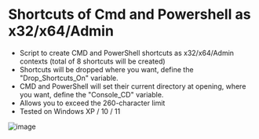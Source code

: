 # Shortcuts of Cmd and Powershell as x32/x64/Admin

- Script to create CMD and PowerShell shortcuts as x32/x64/Admin contexts (total of 8 shortcuts will be created)
- Shortcuts will be dropped where you want, define the "Drop_Shortcuts_On" variable.
- CMD and PowerShell will set their current directory at opening, where you want, define the "Console_CD" variable.
- Allows you to exceed the 260-character limit
- Tested on Windows XP / 10 / 11

![image](https://github.com/user-attachments/assets/1a74b4c9-a0ac-4f23-b1d9-6323fdb26d90)
